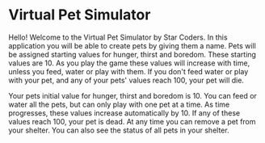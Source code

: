 # Virtual Pet Simulator

Hello! Welcome to the Virtual Pet Simulator by Star Coders. In this application you will be able to create pets by 
giving them a name. Pets will be assigned starting values for hunger, thirst and boredom. These starting values are 10.
As you play the game these values will increase with time, unless you feed, water or play with them. If you don't feed
water or play with your pet, and any of your pets' values reach 100, your pet will die.

Your pets initial value for hunger, thirst and boredom is 10.
You can feed or water all the pets, but can only play with one pet at a time.
As time progresses, these values increase automatically by 10.
If any of these values reach 100, your pet is dead. 
At any time you can remove a pet from your shelter.
You can also see the status of all pets in your shelter.
